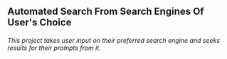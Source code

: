 ## Automated Search From Search Engines Of User's Choice
###### This project takes user input on their preferred search engine and seeks results for their prompts from it.
